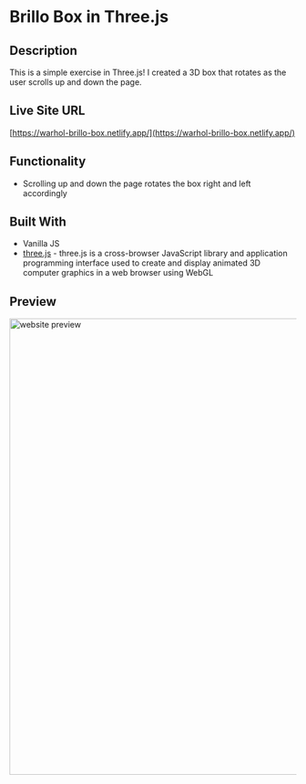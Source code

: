 # Brillo Box in Three.js

## Description
This is a simple exercise in Three.js! I created a 3D box that rotates as the user scrolls up and down the page.

## Live Site URL
[https://warhol-brillo-box.netlify.app/](https://warhol-brillo-box.netlify.app/)

## Functionality
* Scrolling up and down the page rotates the box right and left accordingly

## Built With
* Vanilla JS
* [three.js](https://threejs.org/) - three.js is a cross-browser JavaScript library and application programming interface used to create and display animated 3D computer graphics in a web browser using WebGL

## Preview
<img width="800" alt="website preview" src="https://user-images.githubusercontent.com/65603938/163060236-d644b9fa-11c4-4174-84d3-fcfb2ba9cc65.png">
